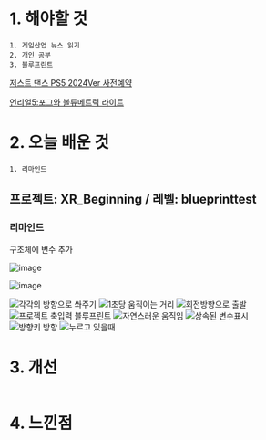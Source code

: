 # 1. 해야할 것
```
1. 게임산업 뉴스 읽기
2. 개인 공부
3. 블루프린트
```
[저스트 댄스 PS5 2024Ver 사전예약](https://www.gamemeca.com/view.php?gid=1742120)

[언리얼5:포그와 볼류메트릭 라이트](https://dev.epicgames.com/community/learning/courses/AdE/unreal-engine-8807c3/BKvR/unreal-engine-61a87d)

# 2. 오늘 배운 것
```
1. 리마인드
```
## 프로젝트: XR_Beginning / 레벨: blueprinttest

### 리마인드
구조체에 변수 추가

![image](https://github.com/JM94Ent/TIL-WIL/assets/143363550/4429ce9d-6176-47d9-b1fd-ccbca8147750)

![image](https://github.com/JM94Ent/TIL-WIL/assets/143363550/51423819-3ada-4350-b8a3-e5cecafe5e6f)


![각각의 방향으로 쏴주기](https://github.com/JM94Ent/TIL-WIL/assets/143363550/25e3b2ce-dbb0-4d3c-ac3f-723f79c76064)
![1초당 움직이는 거리](https://github.com/JM94Ent/TIL-WIL/assets/143363550/9ac21c02-7b58-4204-950b-5a90c51e8344)
![회전방향으로 출발](https://github.com/JM94Ent/TIL-WIL/assets/143363550/25f16faa-109d-44c3-8b71-e9fd7894d2ad)
![프로젝트 축입력 블루프린트](https://github.com/JM94Ent/TIL-WIL/assets/143363550/3b6a3a92-fc30-4c11-b6bf-6f755cce1cc1)
![자연스러운 움직임](https://github.com/JM94Ent/TIL-WIL/assets/143363550/3769acdf-025b-4e07-bcc9-7fbda684df4d)
![상속된 변수표시](https://github.com/JM94Ent/TIL-WIL/assets/143363550/ee8616c7-e385-4768-84bb-bfa71684e1ca)
![방향키 방향](https://github.com/JM94Ent/TIL-WIL/assets/143363550/b399ac04-f477-4996-a8e1-4bf664e89c2d)
![누르고 있을때](https://github.com/JM94Ent/TIL-WIL/assets/143363550/0fdd8804-c7b3-425a-b613-0f24b4e483c0)


# 3. 개선
```

```

# 4. 느낀점
```

```


